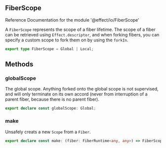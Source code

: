 ## FiberScope

Reference Documentation for the module '@effect/io/FiberScope'

A `FiberScope` represents the scope of a fiber lifetime. The scope of a
fiber can be retrieved using `Effect.descriptor`, and when forking fibers,
you can specify a custom scope to fork them on by using the `forkIn`.

```ts
export type FiberScope = Global | Local;
```

## Methods

### globalScope

The global scope. Anything forked onto the global scope is not supervised,
and will only terminate on its own accord (never from interruption of a
parent fiber, because there is no parent fiber).

```ts
export declare const globalScope: Global;
```

### make

Unsafely creats a new `Scope` from a `Fiber`.

```ts
export declare const make: (fiber: FiberRuntime<any, any>) => FiberScope;
```


